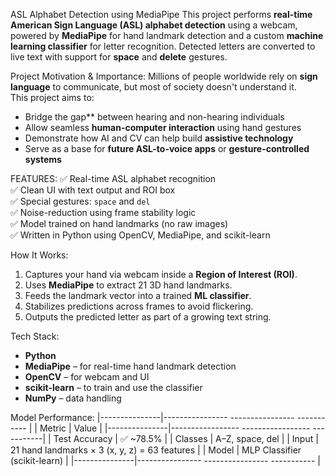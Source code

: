 ASL Alphabet Detection using MediaPipe
This project performs **real-time American Sign Language (ASL) alphabet detection** using a webcam, 
powered by **MediaPipe** for hand landmark detection and a custom **machine learning classifier** for letter recognition. 
Detected letters are converted to live text with support for **space** and **delete** gestures.

Project Motivation & Importance:
Millions of people worldwide rely on **sign language** to communicate, but most of society doesn't understand it.  
This project aims to:
- Bridge the gap** between hearing and non-hearing individuals
- Allow seamless **human-computer interaction** using hand gestures
- Demonstrate how AI and CV can help build **assistive technology**
- Serve as a base for **future ASL-to-voice apps** or **gesture-controlled systems**


FEATURES:
✅ Real-time ASL alphabet recognition  
✅ Clean UI with text output and ROI box  
✅ Special gestures: `space` and `del`  
✅ Noise-reduction using frame stability logic  
✅ Model trained on hand landmarks (no raw images)  
✅ Written in Python using OpenCV, MediaPipe, and scikit-learn

How It Works:
1. Captures your hand via webcam inside a **Region of Interest (ROI)**.
2. Uses **MediaPipe** to extract 21 3D hand landmarks.
3. Feeds the landmark vector into a trained **ML classifier**.
4. Stabilizes predictions across frames to avoid flickering.
5. Outputs the predicted letter as part of a growing text string.
   

Tech Stack:
- **Python**
- **MediaPipe** – for real-time hand landmark detection
- **OpenCV** – for webcam and UI
- **scikit-learn** – to train and use the classifier
- **NumPy** – data handling

 Model Performance:
|---------------|----------------  ---------------- ----------- |
| Metric        | Value                                         |
|---------------|----------------- ----------------- -----------|
| Test Accuracy | ✅ ~78.5%                                    |
| Classes       | A–Z, space, del                               |
| Input         | 21 hand landmarks × 3 (x, y, z) = 63 features | 
| Model         | MLP Classifier (scikit-learn)                 |
|---------------|----------------  ---------------- ----------- |
